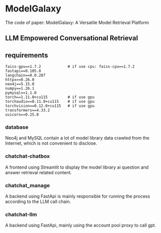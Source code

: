 # ModelGalaxy
The code of paper: ModelGalaxy: A Versatile Model Retrieval Platform

## LLM Empowered Conversational Retrieval

## requirements

```
faiss-gpu==1.7.2 			# if use cpu: faiss-cpu==1.7.2
fastapi==0.105.0
langchain==0.0.287
httpx==0.26.0
neo4j==5.15.0
numpy==1.26.1
pymysql==1.1.0
torch==1.11.0+cu115 		# if use gpu
torchaudio==0.11.0+cu115	# if use gpu
torchvision==0.12.0+cu115	# if use gpu
transformers==4.33.2
uvicorn==0.25.0
```

### database

Neo4j and MySQL contain a lot of model library data crawled from the Internet, which is not convenient to disclose.

### chatchat-chatbox

A frontend using Streamlit to display the model library ai question and answer retrieval related content.

### chatchat_manage

A backend using FastApi is mainly responsible for running the process according to the LLM call chain.

### chatchat-llm

A backend using FastApi, mainly using the account pool proxy to call gpt.
